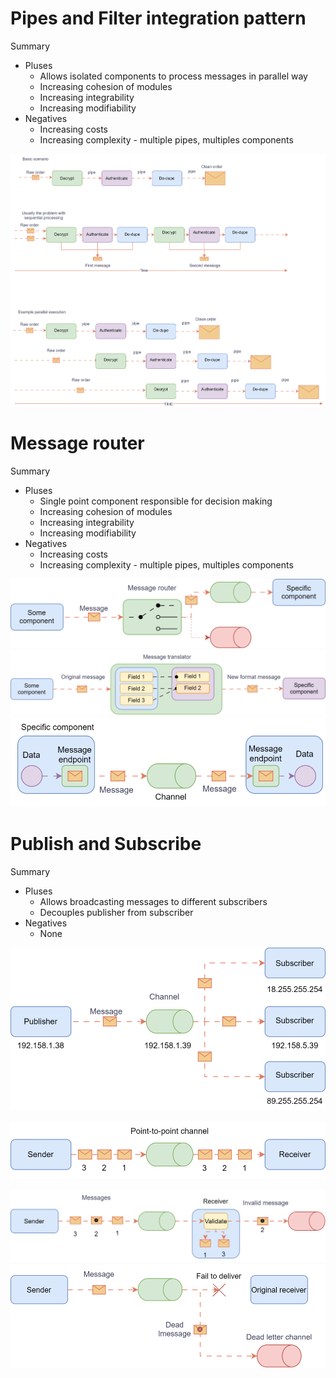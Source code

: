 # Pipes and Filter integration pattern
Summary
- Pluses 
  - Allows isolated components to process messages in parallel way
  - Increasing cohesion of modules
  - Increasing integrability
  - Increasing modifiability
- Negatives
  - Increasing costs
  - Increasing complexity - multiple pipes, multiples components

![Alt text here](images/PipesAndFilters.svg)
# Message router
Summary
- Pluses
    - Single point component responsible for decision making 
    - Increasing cohesion of modules
    - Increasing integrability
    - Increasing modifiability
- Negatives
    - Increasing costs
    - Increasing complexity - multiple pipes, multiples components

![Alt text here](images/MessageRouter.drawio.svg)
![Alt text here](images/MessageTranslator.drawio.svg)
![Alt text here](images/MessagEndpoint.drawio.svg)

# Publish and Subscribe
Summary
- Pluses
    - Allows broadcasting messages to different subscribers
    - Decouples publisher from subscriber
- Negatives
  - None

![Alt text here](images/PublishSubscribe.drawio.svg)


![Alt text here](images/PointToPoint.drawio.svg)




![Alt text here](images/InvalidMessage.drawio.svg)
![Alt text here](images/DeadLetter.drawio.svg)